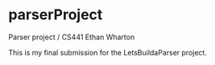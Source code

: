 # parserProject
Parser project / CS441
Ethan Wharton 

This is my final submission for the LetsBuildaParser project. 
